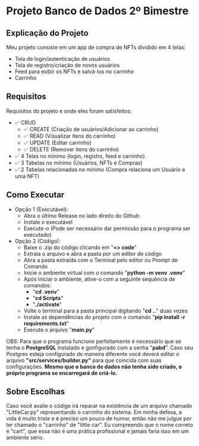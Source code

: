 # Projeto Banco de Dados 2º Bimestre
## Explicação do Projeto
Meu projeto consiste em um app de compra de NFTs dividido em 4 telas:
- Tela de login/autenticação de usuários
- Tela de registro/criação de novos usuários
- Feed para exibir os NFTs e salvá-los no carrinho
- Carrinho

## Requisitos
Requisitos do projeto e onde eles foram satisfeitos:
- :white_check_mark: CRUD
  - :white_check_mark: CREATE (Criação de usuários/Adicionar ao carrinho)
  - :white_check_mark: READ (Visualizar itens do carrinho)
  - :white_check_mark: UPDATE (Editar carrinho)
  - :white_check_mark: DELETE (Remover itens do carrinho)
- :white_check_mark: 4 Telas no mínimo (login, registro, feed e carrinho)
- :white_check_mark: 3 Tabelas no mínimo (Usuários, NFTs e Compras)
- :white_check_mark: 2 Tabelas relacionadas no mínimo (Compra relaciona um Usuário e uma NFT)

## Como Executar
- Opção 1 (Executável):
  - Abra o último Release no lado direito do Github
  - Instale o executável
  - Execute-o (Pode ser necessário dar permissão para o programa ser executado)
- Opção 2 (Código):
  - Baixe o .zip do código clicando em "**<> code**"
  - Extraia o arquivo e abra a pasta por um editor de código
  - Abra a pasta extraída com o Terminal pelo editor ou Prompt de Comando
  - Inicie o ambiente virtual com o comando "**python -m venv .venv**"
  - Após iniciar o ambiente, ative-o com a seguinte sequência de comandos:
    - "**cd .venv**"
    - "**cd Scripts**"
    - "**./activate**"
  - Volte o terminal para a pasta principal digitando "**cd ..**" duas vezes
  - Instale as dependências do projeto com o comando "**pip install -r requirements.txt**"
  - Execute o arquivo "**main.py**"

OBS: Para que o programa funcione perfeitamente é necessário que se tenha o **PostgreSQL** instalado e gonfigurado com a senha "**pabd**". Caso seu Postgres esteja configurado de maneira diferente você deverá editar o arquivo **"src/services/builder.py"** para que coincida com suas configurações. **Mesmo que o banco de dados não tenha sido criado, o próprio programa se encarregará de criá-lo.**
 
## Sobre Escolhas
Caso você avalie o código irá reparar na existência de um arquivo chamado "LittleCar.py" representando o carrinho do sistema.
Em minha defesa, a vida é muito triste e é preciso um pouco de humor, então não me julgue por ter chamado o "carrinho" de "little car". Eu compreendo que o nome correto é "cart", que essa não é uma prática profissional e jamais faria isso em um ambiente sério.